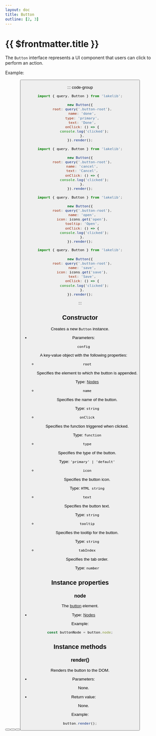 ```yaml
---
layout: doc
title: Button
outline: [2, 3]
---
```


# {{ $frontmatter.title }}

The `Button` interface represents a UI component that users can click to perform an action.

Example:

<Button name="done" type="primary" text="Done" />

<Button name="cancel" text="Cancel" />

<Button name="open" iconName="open" tooltip="Open" />

<Button name="save" iconName="check" text="Save" />

::: code-group

```js [Done]
import { query, Button } from 'lakelib';

new Button({
  root: query('.button-root'),
  name: 'done',
  type: 'primary',
  text: 'Done',
  onClick: () => {
    console.log('clicked');
  },
}).render();
```

```js [Cancel]
import { query, Button } from 'lakelib';

new Button({
  root: query('.button-root'),
  name: 'cancel',
  text: 'Cancel',
  onClick: () => {
    console.log('clicked');
  },
}).render();
```

```js [Open]
import { query, Button } from 'lakelib';

new Button({
  root: query('.button-root'),
  name: 'open',
  icon: icons.get('open'),
  tooltip: 'Open',
  onClick: () => {
    console.log('clicked');
  },
}).render();
```

```js [Save]
import { query, Button } from 'lakelib';

new Button({
  root: query('.button-root'),
  name: 'save',
  icon: icons.get('save'),
  text: 'Save',
  onClick: () => {
    console.log('clicked');
  },
}).render();
```

:::


## Constructor

Creates a new `Button` instance.

* Parameters:

  `config`

  A key-value object with the following properties:

  * `root`

    Specifies the element to which the button is appended.

    Type: [Nodes](/reference/nodes.md)

  * `name`

    Specifies the name of the button.

    Type: `string`

  * `onClick`

    Specifies the function triggered when clicked.

    Type: `function`

  * `type` <Badge type="info" text="Optional" />

    Specifies the type of the button.

    Type: `'primary' | 'default'`

  * `icon` <Badge type="info" text="Optional" />

    Specifies the button icon.

    Type: `HTML string`

  * `text` <Badge type="info" text="Optional" />

    Specifies the button text.

    Type: `string`

  * `tooltip` <Badge type="info" text="Optional" />

    Specifies the tooltip for the button.

    Type: `string`

  * `tabIndex` <Badge type="info" text="Optional" />

    Specifies the tab order.

    Type: `number`


## Instance properties

### node <Badge type="info" text="Read only" />

The [button](https://developer.mozilla.org/en-US/docs/Web/HTML/Element/button) element.

* Type: [Nodes](/reference/nodes.md)

Example:

```js
const buttonNode = button.node;
```


## Instance methods

### render()

Renders the button to the DOM.

* Parameters:

  None.

* Return value:

  None.

Example:

```js
button.render();
```
